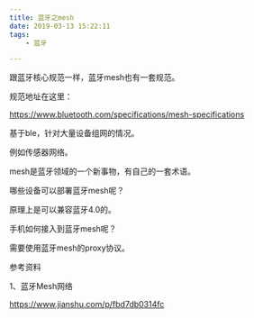 ```yaml
---
title: 蓝牙之mesh
date: 2019-03-13 15:22:11
tags:
	- 蓝牙

---
```




跟蓝牙核心规范一样，蓝牙mesh也有一套规范。

规范地址在这里：

https://www.bluetooth.com/specifications/mesh-specifications

基于ble，针对大量设备组网的情况。

例如传感器网络。



mesh是蓝牙领域的一个新事物，有自己的一套术语。



哪些设备可以部署蓝牙mesh呢？

原理上是可以兼容蓝牙4.0的。



手机如何接入到蓝牙mesh呢？

需要使用蓝牙mesh的proxy协议。



参考资料

1、蓝牙Mesh网络 

https://www.jianshu.com/p/fbd7db0314fc